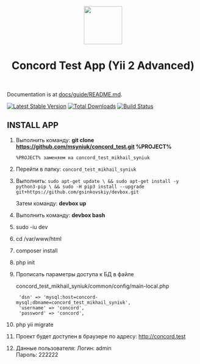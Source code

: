 <p align="center">
    <a href="https://github.com/yiisoft" target="_blank">
        <img src="https://avatars0.githubusercontent.com/u/993323" height="100px">
    </a>
    <h1 align="center">Concord Test App (Yii 2 Advanced)</h1>
    <br>
</p>

Documentation is at [docs/guide/README.md](docs/guide/README.md).

[![Latest Stable Version](https://img.shields.io/packagist/v/yiisoft/yii2-app-advanced.svg)](https://packagist.org/packages/yiisoft/yii2-app-advanced)
[![Total Downloads](https://img.shields.io/packagist/dt/yiisoft/yii2-app-advanced.svg)](https://packagist.org/packages/yiisoft/yii2-app-advanced)
[![Build Status](https://travis-ci.org/yiisoft/yii2-app-advanced.svg?branch=master)](https://travis-ci.org/yiisoft/yii2-app-advanced)

INSTALL APP
-------------------

1. Выполнить команду: **git clone https://github.com/msyniuk/concord_test.git %PROJECT%**
 
    `%PROJECT% заменяем на concord_test_mikhail_syniuk`

2. Перейти в папку: `concord_test_mikhail_syniuk`
3. Выполнить:
    `sudo apt-get update \
    && sudo apt-get install -y python3-pip \
    && sudo -H pip3 install --upgrade git+https://github.com/gsinkovskiy/devbox.git`
 
   Затем команду: **devbox up**
4. Выполнить команду: **devbox bash**
5. sudo -iu dev
6. cd /var/www/html
7. composer install
8. php init
9. Прописать параметры доступа к БД в файле

    concord_test_mikhail_syniuk/common/config/main-local.php

        'dsn' => 'mysql:host=concord-mysql;dbname=concord_test_mikhail_syniuk',
        'username' => 'concord',
        'password' => 'concord',
        
10. php yii migrate    
11. Проект будет доступен в браузере по адресу: 
    http://concord.test
12. Данные пользователя: 
    Логин: admin    
    Пароль: 222222


